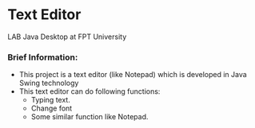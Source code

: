 # Text Editor
 
 LAB Java Desktop at FPT University

### Brief Information:

- This project is a text editor (like Notepad) which is developed in Java Swing technology 
- This text editor can do following functions:
  - Typing text.
  - Change font 
  - Some similar function like Notepad.

